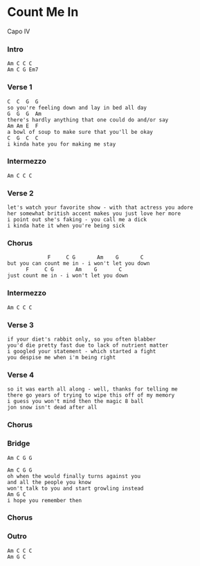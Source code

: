 # Count Me In

Capo IV

### Intro

	Am C C C
	Am C G Em7

### Verse 1

	C  C  G  G
	so you're feeling down and lay in bed all day
	G  G  G  Am
	there's hardly anything that one could do and/or say
	Am Am E  F
	a bowl of soup to make sure that you'll be okay
	C  G  C  C
	i kinda hate you for making me stay

### Intermezzo

	Am C C C

### Verse 2

	let's watch your favorite show - with that actress you adore
	her somewhat british accent makes you just love her more
	i point out she's faking - you call me a dick
	i kinda hate it when you're being sick

### Chorus

	             F     C G       Am    G       C
	but you can count me in - i won't let you down
	      F     C G       Am    G       C
	just count me in - i won't let you down

### Intermezzo

	Am C C C

### Verse 3

	if your diet's rabbit only, so you often blabber
	you'd die pretty fast due to lack of nutrient matter
	i googled your statement - which started a fight
	you despise me when i'm being right

### Verse 4

	so it was earth all along - well, thanks for telling me
	there go years of trying to wipe this off of my memory
	i guess you won't mind then the magic 8 ball
	jon snow isn't dead after all

### Chorus

### Bridge

	Am C G G

	Am C G G
	oh when the would finally turns against you
	and all the people you know
	won't talk to you and start growling instead
	Am G C
	i hope you remember then

### Chorus

### Outro

	Am C C C
	Am G C
